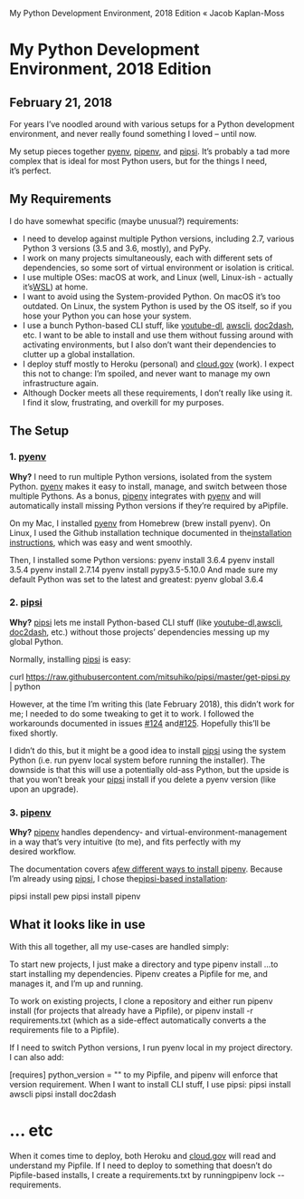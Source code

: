 My Python Development Environment, 2018 Edition « Jacob Kaplan-Moss

# My Python Development Environment, 2018 Edition

##   February 21, 2018

For years I’ve noodled around with various setups for a Python development environment, and never really found something I loved – until now.

My setup pieces together [pyenv](https://github.com/pyenv/pyenv), [pipenv](https://docs.pipenv.org/), and [pipsi](https://github.com/mitsuhiko/pipsi). It’s probably a tad more complex that is ideal for most Python users, but for the things I need, it’s perfect.

## My Requirements

I do have somewhat specific (maybe unusual?) requirements:

- I need to develop against multiple Python versions, including 2.7, various Python 3 versions (3.5 and 3.6, mostly), and PyPy.
- I work on many projects simultaneously, each with different sets of dependencies, so some sort of virtual environment or isolation is critical.
- I use multiple OSes: macOS at work, and Linux (well, Linux-ish - actually it’s[WSL](https://docs.microsoft.com/en-us/windows/wsl/about)) at home.
- I want to avoid using the System-provided Python. On macOS it’s too outdated. On Linux, the system Python is used by the OS itself, so if you hose your Python you can hose your system.
- I use a bunch Python-based CLI stuff, like [youtube-dl](https://rg3.github.io/youtube-dl/), [awscli](https://aws.amazon.com/cli/), [doc2dash](https://doc2dash.readthedocs.io/en/stable/), etc. I want to be able to install and use them without fussing around with activating environments, but I also don’t want their dependencies to clutter up a global installation.
- I deploy stuff mostly to Heroku (personal) and [cloud.gov](https://cloud.gov/) (work). I expect this not to change: I’m spoiled, and never want to manage my own infrastructure again.
- Although Docker meets all these requirements, I don’t really like using it. I find it slow, frustrating, and overkill for my purposes.

## The Setup

### 1. [pyenv](https://github.com/pyenv/pyenv)

**Why?** I need to run multiple Python versions, isolated from the system Python. [pyenv](https://github.com/pyenv/pyenv) makes it easy to install, manage, and switch between those multiple Pythons. As a bonus, [pipenv](https://docs.pipenv.org/) integrates with [pyenv](https://github.com/pyenv/pyenv) and will automatically install missing Python versions if they’re required by aPipfile.

On my Mac, I installed [pyenv](https://github.com/pyenv/pyenv) from Homebrew (brew install pyenv). On Linux, I used the Github installation technique documented in the[installation instructions](https://github.com/pyenv/pyenv#installation), which was easy and went smoothly.

Then, I installed some Python versions:
pyenv install 3.6.4
pyenv install 3.5.4
pyenv install 2.7.14
pyenv install pypy3.5-5.10.0
And made sure my default Python was set to the latest and greatest:
pyenv global 3.6.4

### 2. [pipsi](https://github.com/mitsuhiko/pipsi)

**Why?**  [pipsi](https://github.com/mitsuhiko/pipsi) lets me install Python-based CLI stuff (like [youtube-dl](https://rg3.github.io/youtube-dl/),[awscli](https://aws.amazon.com/cli/), [doc2dash](https://doc2dash.readthedocs.io/en/stable/), etc.) without those projects’ dependencies messing up my global Python.

Normally, installing [pipsi](https://github.com/mitsuhiko/pipsi) is easy:

curl https://raw.githubusercontent.com/mitsuhiko/pipsi/master/get-pipsi.py | python

However, at the time I’m writing this (late February 2018), this didn’t work for me; I needed to do some tweaking to get it to work. I followed the workarounds documented in issues [#124](https://github.com/mitsuhiko/pipsi/issues/124) and[#125](https://github.com/mitsuhiko/pipsi/issues/125). Hopefully this’ll be fixed shortly.

I didn’t do this, but it might be a good idea to install [pipsi](https://github.com/mitsuhiko/pipsi) using the system Python (i.e. run pyenv local system before running the installer). The downside is that this will use a potentially old-ass Python, but the upside is that you won’t break your [pipsi](https://github.com/mitsuhiko/pipsi) install if you delete a pyenv version (like upon an upgrade).

### 3. [pipenv](https://docs.pipenv.org/)

**Why?**  [pipenv](https://docs.pipenv.org/) handles dependency- and virtual-environment-management in a way that’s very intuitive (to me), and fits perfectly with my desired workflow.

The documentation covers a[few different ways to install pipenv](https://docs.pipenv.org/install/#installing-pipenv). Because I’m already using [pipsi](https://github.com/mitsuhiko/pipsi), I chose the[pipsi-based installation](https://docs.pipenv.org/install/#fancy-installation-of-pipenv):

pipsi install pew
pipsi install pipenv

## What it looks like in use

With this all together, all my use-cases are handled simply:

To start new projects, I just make a directory and type pipenv install ...to start installing my dependencies. Pipenv creates a Pipfile for me, and manages it, and I’m up and running.

To work on existing projects, I clone a repository and either run pipenv install (for projects that already have a Pipfile), or pipenv install -r requirements.txt (which as a side-effect automatically converts a the requirements file to a Pipfile).

If I need to switch Python versions, I run pyenv local <version> in my project directory. I can also add:

[requires]
python_version = "<version>"
to my Pipfile, and pipenv will enforce that version requirement.
When I want to install CLI stuff, I use pipsi:
pipsi install awscli
pipsi install doc2dash

# ... etc

When it comes time to deploy, both Heroku and [cloud.gov](https://cloud.gov/) will read and understand my Pipfile. If I need to deploy to something that doesn’t do Pipfile-based installs, I create a requirements.txt by runningpipenv lock --requirements.
